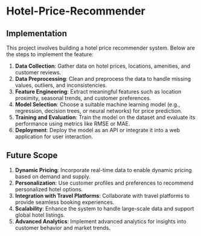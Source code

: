 
# Hotel-Price-Recommender

## Implementation

This project involves building a hotel price recommender system. Below are the steps to implement the feature:

1. **Data Collection**: Gather data on hotel prices, locations, amenities, and customer reviews.
2. **Data Preprocessing**: Clean and preprocess the data to handle missing values, outliers, and inconsistencies.
3. **Feature Engineering**: Extract meaningful features such as location proximity, seasonal trends, and customer preferences.
4. **Model Selection**: Choose a suitable machine learning model (e.g., regression, decision trees, or neural networks) for price prediction.
5. **Training and Evaluation**: Train the model on the dataset and evaluate its performance using metrics like RMSE or MAE.
6. **Deployment**: Deploy the model as an API or integrate it into a web application for user interaction.

## Future Scope


1. **Dynamic Pricing**: Incorporate real-time data to enable dynamic pricing based on demand and supply.
2. **Personalization**: Use customer profiles and preferences to recommend personalized hotel options.
3. **Integration with Travel Platforms**: Collaborate with travel platforms to provide seamless booking experiences.
4. **Scalability**: Enhance the system to handle large-scale data and support global hotel listings.
5. **Advanced Analytics**: Implement advanced analytics for insights into customer behavior and market trends.

